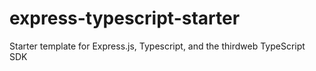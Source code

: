 # express-typescript-starter
Starter template for Express.js, Typescript, and the thirdweb TypeScript SDK
